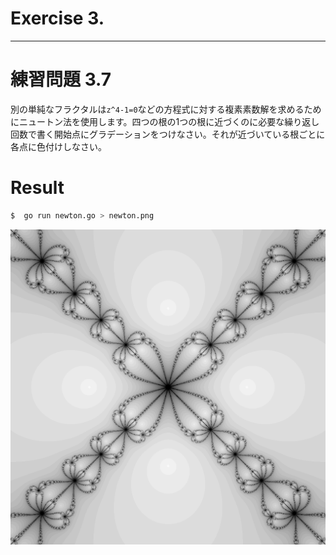 # Exercise 3.

---
# 練習問題 3.7
別の単純なフラクタルは`z^4-1=0`などの方程式に対する複素素数解を求めるためにニュートン法を使用します。四つの根の1つの根に近づくのに必要な繰り返し回数で書く開始点にグラデーションをつけなさい。それが近づいている根ごとに各点に色付けしなさい。

# Result

````sh
$  go run newton.go > newton.png
````

![newton with color](./newton.png)
